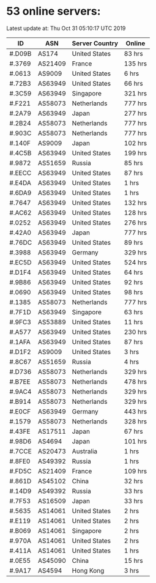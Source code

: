 # 53 online servers:

Latest update at: Thu Oct 31 05:10:17 UTC 2019

| ID | ASN | Server Country | Online |
| -- | --- | -------------- | ------ |
| #.D09B | AS174 | United States | 83 hrs |
| #.3769 | AS21409 | France | 135 hrs |
| #.0613 | AS9009 | United States | 6 hrs |
| #.72B3 | AS63949 | United States | 66 hrs |
| #.3C59 | AS63949 | Singapore | 321 hrs |
| #.F221 | AS58073 | Netherlands | 777 hrs |
| #.2A79 | AS63949 | Japan | 277 hrs |
| #.2B24 | AS58073 | Netherlands | 777 hrs |
| #.903C | AS58073 | Netherlands | 777 hrs |
| #.140F | AS9009 | Japan | 102 hrs |
| #.4C5B | AS63949 | United States | 199 hrs |
| #.9872 | AS51659 | Russia | 85 hrs |
| #.EECC | AS63949 | United States | 87 hrs |
| #.E4DA | AS63949 | United States | 1 hrs |
| #.6DA9 | AS63949 | United States | 1 hrs |
| #.7647 | AS63949 | United States | 132 hrs |
| #.AC62 | AS63949 | United States | 128 hrs |
| #.0252 | AS63949 | United States | 276 hrs |
| #.42A0 | AS63949 | Japan | 777 hrs |
| #.76DC | AS63949 | United States | 89 hrs |
| #.3988 | AS63949 | Germany | 329 hrs |
| #.EC5D | AS63949 | United States | 524 hrs |
| #.D1F4 | AS63949 | United States | 64 hrs |
| #.9B86 | AS63949 | United States | 92 hrs |
| #.0690 | AS63949 | United States | 98 hrs |
| #.1385 | AS58073 | Netherlands | 777 hrs |
| #.7F1D | AS63949 | Singapore | 63 hrs |
| #.9FC3 | AS53889 | United States | 11 hrs |
| #.A577 | AS63949 | United States | 230 hrs |
| #.1AFA | AS63949 | United States | 87 hrs |
| #.D1F2 | AS9009 | United States | 3 hrs |
| #.8C67 | AS51659 | Russia | 4 hrs |
| #.D736 | AS58073 | Netherlands | 329 hrs |
| #.B7EE | AS58073 | Netherlands | 478 hrs |
| #.9AC4 | AS58073 | Netherlands | 329 hrs |
| #.B914 | AS58073 | Netherlands | 329 hrs |
| #.E0CF | AS63949 | Germany | 443 hrs |
| #.1579 | AS58073 | Netherlands | 328 hrs |
| #.43FE | AS17511 | Japan | 67 hrs |
| #.98D6 | AS4694 | Japan | 101 hrs |
| #.7CCE | AS20473 | Australia | 1 hrs |
| #.8FE0 | AS49392 | Russia | 1 hrs |
| #.FD5C | AS21409 | France | 109 hrs |
| #.861D | AS45102 | China | 32 hrs |
| #.14D9 | AS49392 | Russia | 33 hrs |
| #.7F53 | AS16509 | Japan | 33 hrs |
| #.5635 | AS14061 | United States | 2 hrs |
| #.E119 | AS14061 | United States | 2 hrs |
| #.B069 | AS14061 | Singapore | 2 hrs |
| #.970A | AS14061 | United States | 2 hrs |
| #.411A | AS14061 | United States | 1 hrs |
| #.0E55 | AS45090 | China | 15 hrs |
| #.9A17 | AS4594 | Hong Kong | 3 hrs |

